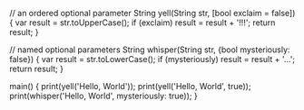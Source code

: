 // an ordered optional parameter String yell(String str, [bool exclaim = false]) { var result = str.toUpperCase(); if (exclaim) result = result + '!!!'; return result; }

// named optional parameters String whisper(String str, {bool mysteriously: false}) { var result = str.toLowerCase(); if (mysteriously) result = result + '...'; return result; }

main() { print(yell('Hello, World')); print(yell('Hello, World', true)); print(whisper('Hello, World', mysteriously: true)); }